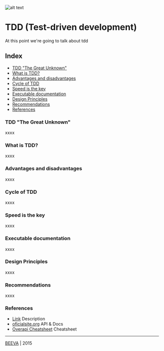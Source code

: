 ![alt text](https://github.com/beeva-danielpetrovic/beeva-best-practices/blob/master/agile/developerTeamScrum/TDD/static/Que-es-TDD.png "TDD")
# TDD (Test-driven development)
At this point we're going to talk about tdd

## Index

* [TDD "The Great Unknown"](#tdd-the-great-unknown)
* [What is TDD?](#what-is-tdd)
* [Advantages and disadvantages](#the-return-of-the-king)
* [Cycle of TDD](#the-return-of-the-king)
* [Speed is the key](#the-return-of-the-king)
* [Executable documentation](#the-return-of-the-king)
* [Design Principles](#the-return-of-the-king)
* [Recommendations](#the-return-of-the-king)
* [References](#references)

### TDD "The Great Unknown" 
xxxx

### What is TDD?
xxxx

### Advantages and disadvantages
xxxx

### Cycle of TDD 
xxxx

### Speed is the key 
xxxx

### Executable documentation 
xxxx

### Design Principles 
xxxx

### Recommendations 
xxxx



### References

* [Link](http://www.url.to) Description
* [oficialsite.org](http://www.oficialwebsite.org) API & Docs
* [Overapi Cheatsheet](http://overapi.com/example/) Cheatsheet

___

[BEEVA](http://www.beeva.com) | 2015

